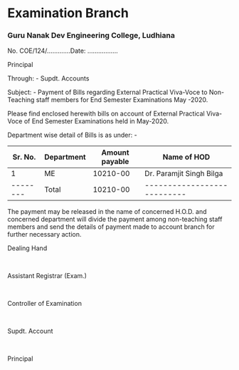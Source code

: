 # Examination Branch
### Guru Nanak Dev Engineering College, Ludhiana


No. COE/124/.............Date: .................

Principal

Through: -	Supdt. Accounts

Subject: -	Payment of Bills regarding External Practical Viva-Voce to Non-Teaching staff members for End Semester Examinations May -2020.

Please find enclosed herewith bills on account of External Practical Viva-Voce of End Semester Examinations held in May-2020.

Department wise detail of Bills is as under: -

| Sr. No.  | Department | Amount payable | Name of HOD                      |
|----------|------------|----------------|----------------------------------|
| 1        | ME         | 10210-00       | Dr. Paramjit Singh Bilga         |
| -------- | Total      | 10210-00       | --------------------------- |


The payment may be released in the name of concerned H.O.D. and concerned department will divide the payment among non-teaching staff members and send the details of payment made to account branch for further necessary action.


Dealing Hand

</BR>

Assistant Registrar (Exam.)


</BR>

Controller of Examination

</BR>

Supdt. Account

</BR>

Principal
